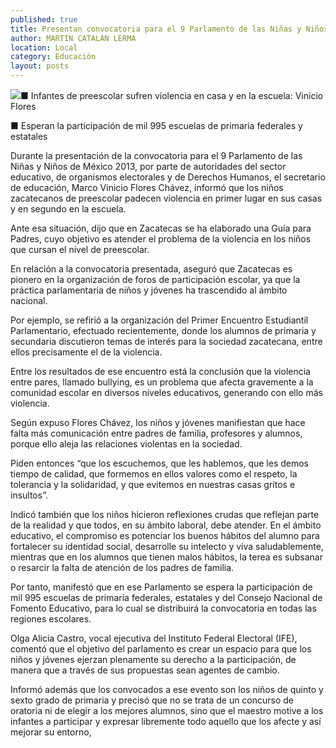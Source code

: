 ```yaml
---
published: true
title: Presentan convocatoria para el 9 Parlamento de las Niñas y Niños
author: MARTIN CATALAN LERMA
location: Local
category: Educación
layout: posts
---
```


![](http://i.imgur.com/GWOSzrqm.jpg)■ Infantes de preescolar sufren violencia en casa y en la escuela: Vinicio Flores

■ Esperan la participación de mil 995 escuelas de primaria federales y estatales

Durante la presentación de la convocatoria para el 9 Parlamento de las Niñas y Niños de México 2013, por parte de autoridades del sector educativo, de organismos electorales y de Derechos Humanos, el secretario de educación, Marco Vinicio Flores Chávez, informó que los niños zacatecanos de preescolar padecen violencia en primer lugar en sus casas y en segundo en la escuela.

Ante esa situación, dijo que en Zacatecas se ha elaborado una Guía para Padres, cuyo objetivo es atender el problema de la violencia en los niños que cursan el nivel de preescolar.

En relación a la convocatoria presentada, aseguró que Zacatecas es pionero en la organización de foros de participación escolar, ya que la práctica parlamentaria de niños y jóvenes ha trascendido al ámbito nacional.

Por ejemplo, se refirió a la organización del Primer Encuentro Estudiantil Parlamentario, efectuado recientemente, donde los  alumnos de primaria y secundaria discutieron temas de interés para la sociedad zacatecana, entre ellos precisamente el de la violencia.

Entre los resultados de ese encuentro está la conclusión que la violencia entre pares, llamado bullying, es un problema que afecta gravemente a la comunidad escolar en diversos niveles educativos, generando con ello más violencia.

Según expuso Flores Chávez, los niños y jóvenes manifiestan que hace falta más comunicación entre padres de familia, profesores y alumnos, porque ello aleja las relaciones violentas en la sociedad.

Piden entonces “que los escuchemos, que les hablemos, que les demos tiempo de calidad, que formemos en ellos valores como el respeto, la tolerancia y la solidaridad, y que evitemos en nuestras casas gritos e insultos”.

Indicó también que los niños hicieron reflexiones crudas que reflejan parte de la realidad y que todos, en su ámbito laboral, debe atender. En el ámbito educativo, el compromiso es potenciar los buenos hábitos del alumno para fortalecer su identidad social, desarrolle su intelecto y viva saludablemente, mientras que en los alumnos que tienen malos hábitos, la terea es subsanar o resarcir la falta de atención de los padres de familia.

Por tanto, manifestó que en ese Parlamento se espera la participación de mil 995 escuelas de primaria federales, estatales y del Consejo Nacional de Fomento Educativo, para lo cual se distribuirá la convocatoria en todas las regiones escolares.

Olga Alicia Castro, vocal ejecutiva del Instituto Federal Electoral (IFE), comentó que el objetivo del parlamento es crear un espacio para que los niños y jóvenes ejerzan plenamente su derecho a la participación, de manera que a través de sus propuestas sean agentes de cambio.

Informó además que los convocados a ese evento son los niños de quinto y sexto grado de primaria y precisó que no se trata de un concurso de oratoria ni de elegir a los mejores alumnos, sino que el maestro motive a los infantes a participar y expresar libremente todo aquello que los afecte y así mejorar su entorno,

	
